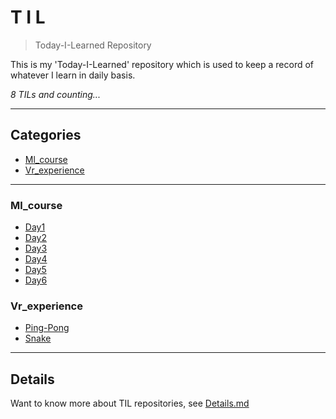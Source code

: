 # T I L
> Today-I-Learned Repository

This is my 'Today-I-Learned' repository which is used to keep a record of whatever I learn in daily basis. 

_8 TILs and counting..._
    
---
## Categories

* [Ml_course](#ml_course)
* [Vr_experience](#vr_experience)

      
---

### Ml_course

- [Day1](ml_course/Day1.md)
- [Day2](ml_course/Day2.md)
- [Day3](ml_course/Day3.md)
- [Day4](ml_course/Day4.md)
- [Day5](ml_course/Day5.md)
- [Day6](ml_course/Day6.md)

### Vr_experience

- [Ping-Pong](vr_experience/Ping-Pong.md)
- [Snake](vr_experience/Snake.md)


      
---

## Details
Want to know more about TIL repositories, see [Details.md](https://github.com/Pranav-Khurana/TIL/blob/master/Details.md) 
